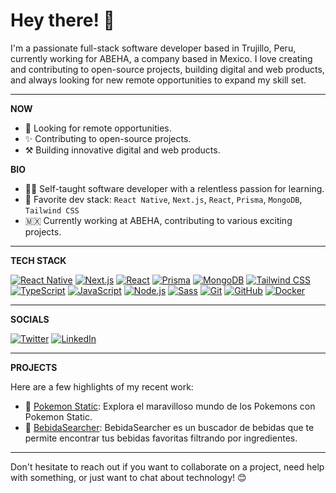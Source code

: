 # Hey there! 👋

I'm a passionate full-stack software developer based in Trujillo, Peru, currently working for ABEHA, a company based in Mexico. I love creating and contributing to open-source projects, building digital and web products, and always looking for new remote opportunities to expand my skill set.

---

**NOW**

- 🔎 Looking for remote opportunities.
- ✨ Contributing to open-source projects.
- ⚒️ Building innovative digital and web products.

**BIO**

- 🧑‍🚀 Self-taught software developer with a relentless passion for learning.
- 🧰 Favorite dev stack: `React Native`, `Next.js`, `React`, `Prisma`, `MongoDB`, `Tailwind CSS`
- 🇲🇽 Currently working at ABEHA, contributing to various exciting projects.

---

**TECH STACK**

[![React Native](https://img.shields.io/badge/React_Native-20232A?style=for-the-badge&logo=react&logoColor=61DAFB)](https://reactnative.dev/)
[![Next.js](https://img.shields.io/badge/Next.js-000000?style=for-the-badge&logo=nextdotjs&logoColor=white)](https://nextjs.org/)
[![React](https://img.shields.io/badge/React-20232A?style=for-the-badge&logo=react&logoColor=61DAFB)](https://reactjs.org/)
[![Prisma](https://img.shields.io/badge/Prisma-1B222D?style=for-the-badge&logo=prisma&logoColor=white)](https://www.prisma.io/)
[![MongoDB](https://img.shields.io/badge/MongoDB-4EA94B?style=for-the-badge&logo=mongodb&logoColor=white)](https://www.mongodb.com/)
[![Tailwind CSS](https://img.shields.io/badge/Tailwind_CSS-38B2AC?style=for-the-badge&logo=tailwind-css&logoColor=white)](https://tailwindcss.com/)
[![TypeScript](https://img.shields.io/badge/TypeScript-007ACC?style=for-the-badge&logo=typescript&logoColor=white)](https://www.typescriptlang.org/)
[![JavaScript](https://img.shields.io/badge/JavaScript-F7DF1E?style=for-the-badge&logo=javascript&logoColor=black)](https://developer.mozilla.org/en-US/docs/Web/JavaScript)
[![Node.js](https://img.shields.io/badge/Node.js-339933?style=for-the-badge&logo=nodedotjs&logoColor=white)](https://nodejs.org/)
[![Sass](https://img.shields.io/badge/Sass-CC6699?style=for-the-badge&logo=sass&logoColor=white)](https://sass-lang.com/)
[![Git](https://img.shields.io/badge/Git-F05032?style=for-the-badge&logo=git&logoColor=white)](https://git-scm.com/)
[![GitHub](https://img.shields.io/badge/GitHub-181717?style=for-the-badge&logo=github&logoColor=white)](https://github.com/)
[![Docker](https://img.shields.io/badge/Docker-2496ED?style=for-the-badge&logo=docker&logoColor=white)](https://www.docker.com/)


---

**SOCIALS**

[![Twitter](https://img.shields.io/badge/Twitter-%231DA1F2.svg?style=for-the-badge&logo=Twitter&logoColor=white)](https://twitter.com/Elmjac1810)
[![LinkedIn](https://img.shields.io/badge/linkedin-%230077B5.svg?style=for-the-badge&logo=linkedin&logoColor=white)](https://www.linkedin.com/in/ejacobotiniano)

---

**PROJECTS**

Here are a few highlights of my recent work:

- 📝 [Pokemon Static](https://pokemons-next.vercel.app/): Explora el maravilloso mundo de los Pokemons con Pokemon Static.
- 🚀 [BebidaSearcher](https://buscador-bebidas-beta.vercel.app/): BebidaSearcher es un buscador de bebidas que te permite encontrar tus bebidas favoritas filtrando por ingredientes.
---

Don't hesitate to reach out if you want to collaborate on a project, need help with something, or just want to chat about technology! 😊
